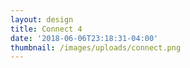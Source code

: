 ```yaml
---
layout: design
title: Connect 4
date: '2018-06-06T23:18:31-04:00'
thumbnail: /images/uploads/connect.png
---
```



